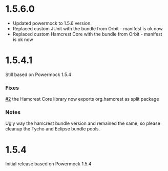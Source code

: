 # 1.5.6.0 #
  * Updated powermock to 1.5.6 version.
  * Replaced custom JUnit with the bundle from Orbit - manifest is ok now
  * Replaced custom Hamcrest Core with the bundle from Orbit - manifest is ok now

# 1.5.4.1 #
Still based on Powermock 1.5.4
### Fixes ###
[#2](https://code.google.com/p/powermock-osgi/issues/detail?id=2) the Hamcrest Core library now exports org.hamcrest as split package
### Notes ###
Ugly way the hamcrest bundle version and remained the same, so please cleanup the Tycho and Eclipse bundle pools.


# 1.5.4 #
Initial release based on Powermock 1.5.4